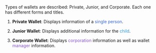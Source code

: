 Types of wallets are described: Private, Junior, and Corporate. Each one has different forms and titles.

1. **Private Wallet**: Displays information of a <span style='color:#3867d6'>single person</span>.
    
2. **Junior Wallet**: Displays additional information for the <span style='color:#2d98da'>child</span>.
    
3. **Corporate Wallet**: Displays <span style='color:#8854d0'>corporation</span> information as well as wallet <span style='color:#8854d0'>manager</span> information.

